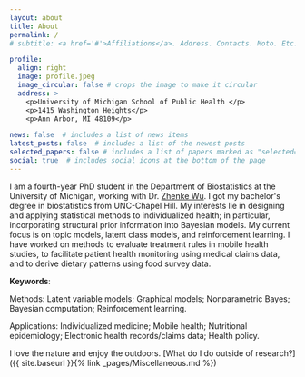 ```yaml
---
layout: about
title: About
permalink: /
# subtitle: <a href='#'>Affiliations</a>. Address. Contacts. Moto. Etc.

profile:
  align: right
  image: profile.jpeg
  image_circular: false # crops the image to make it circular
  address: >
    <p>University of Michigan School of Public Health </p>
    <p>1415 Washington Heights</p>
    <p>Ann Arbor, MI 48109</p>

news: false  # includes a list of news items
latest_posts: false  # includes a list of the newest posts
selected_papers: false # includes a list of papers marked as "selected={true}"
social: true  # includes social icons at the bottom of the page
---
```


I am a fourth-year PhD student in the Department of Biostatistics at the University of Michigan, working with Dr. [Zhenke Wu](https://zhenkewu.com/). I got my bachelor's degree in biostatistics from UNC-Chapel Hill. My interests lie in designing and applying statistical methods to individualized health; in particular, incorporating structural prior information into Bayesian models. My current focus is on topic models, latent class models, and reinforcement learning. I have worked on methods to evaluate treatment rules in mobile health studies, to facilitate patient health monitoring using medical claims data, and to derive dietary patterns using food survey data.

**Keywords**:

Methods: Latent variable models; Graphical models; Nonparametric Bayes; Bayesian computation; Reinforcement learning.

Applications: Individualized medicine; Mobile health; Nutritional epidemiology; Electronic health records/claims data; Health policy.

I love the nature and enjoy the outdoors. [What do I do outside of research?]({{ site.baseurl }}{% link _pages/Miscellaneous.md %})


<!-- Put your address / P.O. box / other info right below your picture. You can also disable any of these elements by editing `profile` property of the YAML header of your `_pages/about.md`. Edit `_bibliography/papers.bib` and Jekyll will render your [publications page](/al-folio/publications/) automatically.

Link to your social media connections, too. This theme is set up to use [Font Awesome icons](http://fortawesome.github.io/Font-Awesome/) and [Academicons](https://jpswalsh.github.io/academicons/), like the ones below. Add your Facebook, Twitter, LinkedIn, Google Scholar, or just disable all of them. -->
